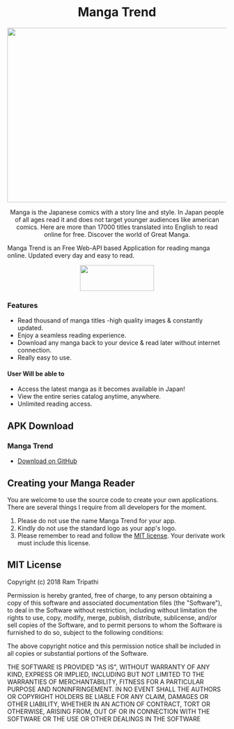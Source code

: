 <h1 align="center">Manga Trend</h1>

<p align="center"><img src="https://github.com/ramt57/MangaTrend/blob/master/Screenshot/6.jpg" width="800" height="400"></p>
<p align="center">Manga is the Japanese comics with a story line and style. In Japan people of all ages read it and does not target younger audiences like american comics. Here are more than 17000 titles translated into English to read online for free. Discover the world of Great Manga.

Manga Trend is an Free Web-API based Application for reading manga online. Updated every day and easy to read.</p>
<p align="center"><a target="_blank" href="https://github.com/ramt57/MangaTrend/blob/master/app/release/Manga.apk"><img src="https://github.com/ramt57/MangaTrend/blob/master/app/src/main/res/drawable/apk_downloader_logo.png" height="59" width="170"></a></p>

### Features
* Read thousand of manga titles -high quality images & constantly updated.
* Enjoy a seamless reading experience.
* Download any manga back to your device & read later without internet connection.
* Really easy to use.

#### User Will be able to
 * Access the latest manga as it becomes available in Japan!
 * View the entire series catalog anytime, anywhere.
 * Unlimited reading access.

## APK Download
### Manga Trend
* [Download on GitHub](https://github.com/javiersantos/MLManager/releases)

## Creating your Manga Reader
You are welcome to use the source code to create your own applications. There are several things I require from all developers for the moment.

1. Please do not use the name Manga Trend for your app.
2. Kindly do not use the standard logo as your app's logo.
3. Please remember to read and follow the [MIT license](https://github.com/ramt57/MangaTrend/blob/master/LICENSE). Your derivate work must include this license.

## MIT License

  Copyright (c) 2018 Ram Tripathi

  Permission is hereby granted, free of charge, to any person obtaining a copy
  of this software and associated documentation files (the "Software"), to deal
  in the Software without restriction, including without limitation the rights
  to use, copy, modify, merge, publish, distribute, sublicense, and/or sell
  copies of the Software, and to permit persons to whom the Software is
  furnished to do so, subject to the following conditions:

  The above copyright notice and this permission notice shall be included in all
  copies or substantial portions of the Software.

  THE SOFTWARE IS PROVIDED "AS IS", WITHOUT WARRANTY OF ANY KIND, EXPRESS OR
  IMPLIED, INCLUDING BUT NOT LIMITED TO THE WARRANTIES OF MERCHANTABILITY,
  FITNESS FOR A PARTICULAR PURPOSE AND NONINFRINGEMENT. IN NO EVENT SHALL THE
  AUTHORS OR COPYRIGHT HOLDERS BE LIABLE FOR ANY CLAIM, DAMAGES OR OTHER
  LIABILITY, WHETHER IN AN ACTION OF CONTRACT, TORT OR OTHERWISE, ARISING FROM,
  OUT OF OR IN CONNECTION WITH THE SOFTWARE OR THE USE OR OTHER DEALINGS IN THE
  SOFTWARE
